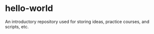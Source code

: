 # hello-world
An introductory repository used for storing ideas, practice courses, and scripts, etc.
